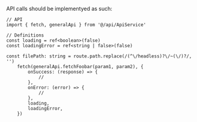 API calls should be implementyed as such:

    // API
    import { fetch, generalApi } from '@/api/ApiService'

    // Definitions
    const loading = ref<boolean>(false)
    const loadingError = ref<string | false>(false)

    const filePath: string = route.path.replace(/(^\/headless)?\/~(\/)?/, '')
        fetch(generalApi.fetchFoobar(param1, param2), {
            onSuccess: (response) => {
                //
            },
            onError: (error) => {
                //
            },
            loading,
            loadingError,
        })